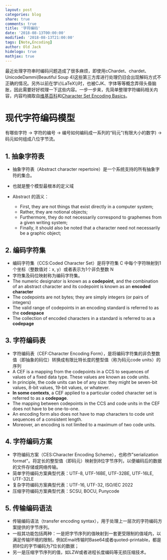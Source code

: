 ```yaml
---
layout: post
categories: blog
share: true
comments: true
title: '字符编码'
date: '2018-08-13T00:00:00'
modified: '2018-08-13T21:00:00'
tags: [Note,Encoding]
author: Old Jack
hidelogo: true
mathjax: true
---
```

最近处理字符串时编码问题造成了很多麻烦，即使用cChardet、chardet、UnicodeDammi(Beautiful Soup 4)这些第三方库进行处理仍旧会出现解码方式不正确的情况。另外以前在学\\(\LaTeX\\)时，也被CJK、字体等等概念弄得头昏脑胀，因此需要好好梳理一下这些内容。一步一步来，先简单整理字符编码相关内容，内容均摘取自[维基百科](https://zh.wikipedia.org/wiki/字符编码)和[Character Set Encoding Basics](https://scripts.sil.org/cms/scripts/page.php?site_id=nrsi&id=IWS-Chapter03)。

# 现代字符编码模型

有哪些字符 -> 字符的编号 -> 编号如何编码成一系列的“码元”(有限大小的数字) -> 码元如何组成八位字节流。

## 1. 抽象字符表

- 抽象字符表（Abstract character repertoire）是一个系统支持的所有抽象字符的集合。
- 也就是整个模型最根本的定义域
- Abstract 的涵义：

  - First, they are not things that exist directly in a computer system;
  - Rather, they are notional objects;
  - Furthermore, they do not necessarily correspond to graphemes from a given writing system;
  - Finally, it should also be noted that a character need not necessarily be a graphic object;

## 2. 编码字符集

- 编码字符集（CCS:Coded Character Set）是将字符集 C 中每个字符映射到1个坐标（整数值对：x, y）或者表示为1个非负整数 N
- 字符集及码位映射称为编码字符集。
- The numeric designator is known as a **codepoint**, and the combination of an abstract character and its codepoint is known as an **encoded character**
- The codepoints are not bytes; they are simply integers (or pairs of integers)
- The valid range of codepoints in an encoding standard is referred to as the **codespace**
- The collection of encoded characters in a standard is referred to as a **codepage**

## 3. 字符编码表

- 字符编码表（CEF:Character Encoding Form），是将编码字符集的非负整数值（即抽象的码位）转换成有限比特长度的整型值（称为码元code units）的序列
- A CEF is a mapping from the codepoints in a CCS to sequences of values of a fixed data type. These values are known as code units.
- In principle, the code units can be of any size: they might be seven-bit values, 8-bit values, 19-bit values, or whatever.
- **In some contexts**, a CEF applied to a particular coded character set is referred to as a **codepage**.
- The mapping between codepoints in the CCS and code units in the CEF does not have to be one-to-one.
- An encoding form also does not have to map characters to code unit sequences of a consistent length.
- Moreover, an encoding is not limited to a maximum of two code units.

## 4. 字符编码方案

- 字符编码方案（CES:Character Encoding Scheme），也称作"serialization format"。将定长的整型值（即码元）映射到8位字节序列，以便编码后的数据的文件存储或网络传输。
- 简单字符编码方案典型代表：UTF-8, UTF-16BE, UTF-32BE, UTF-16LE, UTF-32LE
- 复杂字符编码方案典型代表：UTF-16, UTF-32, ISO/IEC 2022
- 压缩字符编码方案典型代表：SCSU, BOCU, Punycode

## 5. 传输编码语法

- 传输编码语法（transfer encoding syntax），用于处理上一层次的字符编码方案提供的字节序列。
- 一般其功能包括两种：一是把字节序列的值映射到一套更受限制的值域内，以满足传输环境的限制，例如Email传输时Base64或者quoted-printable，都是把8位的字节编码为7位长的数据；
- 另一是压缩字节序列的值，如LZW或者进程长度编码等无损压缩技术。